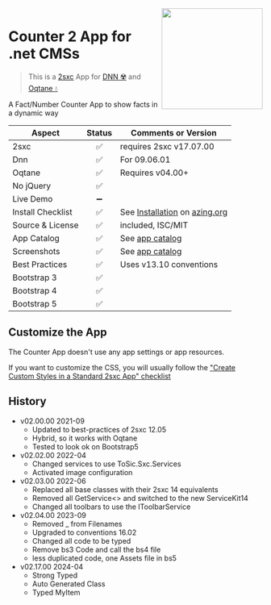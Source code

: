 <image src="app-icon.png" align="right" width="200px">

# Counter 2 App for .net CMSs

> This is a [2sxc](https://2sxc.org) App for [DNN ☢️](https://www.dnnsoftware.com/) and [Oqtane 💧](https://www.oqtane.org/)

A Fact/Number Counter App to show facts in a dynamic way


| Aspect              | Status | Comments or Version
| ------------------- | :----: | -------------------
| 2sxc                | ✅    | requires 2sxc v17.07.00
| Dnn                 | ✅    | For 09.06.01
| Oqtane              | ✅    | Requires v04.00+
| No jQuery           | ✅    |
| Live Demo           | ➖    |
| Install Checklist   | ✅    | See [Installation](https://azing.org/2sxc/r/wD0h-932) on [azing.org](https://azing.org/2sxc)
| Source & License    | ✅    | included, ISC/MIT
| App Catalog         | ✅    | See [app catalog](https://2sxc.org/en/apps/app/counter2-hybrid-for-dnn-and-oqtane)
| Screenshots         | ✅    | See [app catalog](https://2sxc.org/en/apps/app/counter2-hybrid-for-dnn-and-oqtane)
| Best Practices      | ✅    | Uses v13.10 conventions
| Bootstrap 3         | ✅    |
| Bootstrap 4         | ✅    |
| Bootstrap 5         | ✅    |

## Customize the App

The Counter App doesn't use any app settings or app resources.

If you want to customize the CSS, you will usually follow the ["Create Custom Styles in a Standard 2sxc App" checklist](https://azing.org/2sxc/r/gg_aB9FD)

## History

* v02.00.00 2021-09
  * Updated to best-practices of 2sxc 12.05
  * Hybrid, so it works with Oqtane
  * Tested to look ok on Bootstrap5
* v02.02.00 2022-04
  * Changed services to use ToSic.Sxc.Services
  * Activated image configuration
* v02.03.00 2022-06
  * Replaced all base classes with their 2sxc 14 equivalents
  * Removed all GetService<> and switched to the new ServiceKit14
  * Changed all toolbars to use the IToolbarService
* v02.04.00 2023-09
  * Removed _ from Filenames
  * Upgraded to conventions 16.02
  * Changed all code to be typed
  * Remove bs3 Code and call the bs4 file
  * less duplicated code, one Assets file in bs5
* v02.17.00 2024-04
  * Strong Typed
  * Auto Generated Class
  * Typed MyItem
